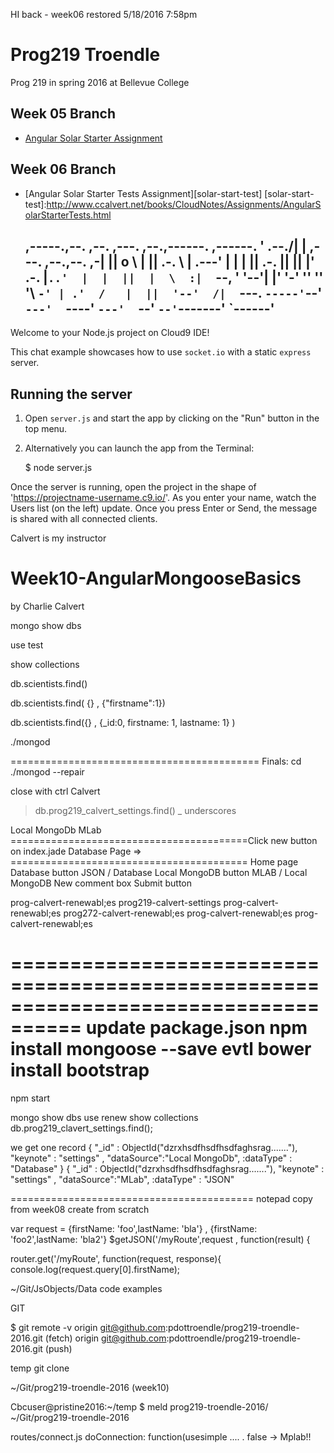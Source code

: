 HI back - week06 restored 5/18/2016 7:58pm

# Prog219 Troendle

Prog 219 in spring 2016 at Bellevue College

## Week 05 Branch

- [Angular Solar Starter Assignment][solar-start]

[solar-start]:http://www.ccalvert.net/books/CloudNotes/Assignments/AngularSolarStarter.html

## Week 06 Branch


- [Angular Solar Starter Tests Assignment][solar-start-test]
[solar-start-test]:http://www.ccalvert.net/books/CloudNotes/Assignments/AngularSolarStarterTests.html

     ,-----.,--.                  ,--. ,---.   ,--.,------.  ,------.
    '  .--./|  | ,---. ,--.,--. ,-|  || o   \  |  ||  .-.  \ |  .---'
    |  |    |  || .-. ||  ||  |' .-. |`..'  |  |  ||  |  \  :|  `--, 
    '  '--'\|  |' '-' ''  ''  '\ `-' | .'  /   |  ||  '--'  /|  `---.
     `-----'`--' `---'  `----'  `---'  `--'    `--'`-------' `------'
    ----------------------------------------------------------------- 


Welcome to your Node.js project on Cloud9 IDE!

This chat example showcases how to use `socket.io` with a static `express` server.

## Running the server

1) Open `server.js` and start the app by clicking on the "Run" button in the top menu.

2) Alternatively you can launch the app from the Terminal:

    $ node server.js

Once the server is running, open the project in the shape of 'https://projectname-username.c9.io/'. As you enter your name, watch the Users list (on the left) update. Once you press Enter or Send, the message is shared with all connected clients.

Calvert is my instructor

# Week10-AngularMongooseBasics
by Charlie Calvert

mongo 
show dbs

use test

show collections

db.scientists.find()

db.scientists.find( {} , {"firstname":1})

db.scientists.find({} , {_id:0, firstname: 1, lastname: 1}  )
 
 ./mongod
 
=========================================== Finals:
cd
./mongod --repair

close with ctrl Calvert

> db.prog219_calvert_settings.find()  _  underscores

Local MongoDb
MLab
=========================================Click new button on index.jade 
Database Page  => ========================================= Home page
Database button       JSON / Database
Local MongoDB button  MLAB / Local MongoDB
 New comment box
Submit button

prog-calvert-renewabl;es
prog219-calvert-settings
prog-calvert-renewabl;es
prog272-calvert-renewabl;es
prog-calvert-renewabl;es
prog-calvert-renewabl;es

==================================================================================== update package.json
npm install mongoose --save
evtl bower install bootstrap
========================================================
npm start

mongo
show dbs
use renew
show collections
db.prog219_clavert_settings.find();

we get one record 
{   "_id" : ObjectId("dzrxhsdfhsdfhsdfaghsrag......."), "keynote" : "settings" , "dataSource":"Local MongoDb", :dataType" : "Database"                                  }
{   "_id" : ObjectId("dzrxhsdfhsdfhsdfaghsrag......."), "keynote" : "settings" , "dataSource":"MLab", :dataType" : "JSON"     

========================================== notepad copy from week08 create from scratch

var request = {firstName: 'foo',lastName: 'bla'} , {firstName: 'foo2',lastName: 'bla2'}
$getJSON('/myRoute',request , function(result) {

router.get('/myRoute', function(request, response){
console.log(request.query[0].firstName);

~/Git/JsObjects/Data code examples

GIT

$ git remote -v
origin	git@github.com:pdottroendle/prog219-troendle-2016.git (fetch)
origin	git@github.com:pdottroendle/prog219-troendle-2016.git (push)

temp
git clone

~/Git/prog219-troendle-2016 (week10)

Cbcuser@pristine2016:~/temp
$ meld prog219-troendle-2016/ ~/Git/prog219-troendle-2016

routes/connect.js
doConnection: function(usesimple .... . false   ->  Mplab!!